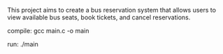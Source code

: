 This project aims to create a bus reservation system that allows users to view available bus seats, book tickets, and cancel reservations.


compile: gcc main.c -o main

run: ./main